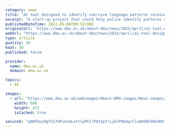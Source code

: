 ```yaml
---
category: news
title: "AI tool designed to identify coercive language patterns receives Home Office funding"
excerpt: "A start-up project that could help police identify patterns of tech-facilitated coercive control has received a £115,000 cash boost, courtesy of the UK Home Office."
publishedDateTime: 2022-05-06T09:53:00Z
originalUrl: "https://www.dmu.ac.uk/about-dmu/news/2022/april/ai-tool-designed-to-identify-coercive-language-patterns-receives-home-office-funding.aspx"
webUrl: "https://www.dmu.ac.uk/about-dmu/news/2022/april/ai-tool-designed-to-identify-coercive-language-patterns-receives-home-office-funding.aspx"
type: article
quality: 30
heat: 30
published: false

provider:
  name: dmu.ac.uk
  domain: dmu.ac.uk

topics:
  - AI

images:
  - url: "https://www.dmu.ac.uk/webimages/About-DMU-images/News-images/2022/April/IMG-20220425-WA0000-Cropped-600x472.jpg"
    width: 600
    height: 472
    isCached: true

secured: "pNHfUxz9gfS17XPsmcOLxFt1yPkf/P81VpTrijmlP0UdqrCluQ4VNVIHS4R47BNCvXInRp1IYfBaQsImWohbU0IT77NUjxkcEhN/O2ZadQ4H4Tf5KkJ0Jotdl2OaiuvhqXytHNBw9Qw1dqpMdaX0W1NGtikhnrNuqXop8qiEbeF8zqr/WQq4Tdie8asxKeL6lm1hrzIUolQWe8FkAKBpjbhgQ/E7rHDSoFQcoRN2EFTbtE99uu1ArVgxjujCUMcJ8Ru50vlmXD+yYB80exuD6YfkNfTtUMpjAsUkelnKBvfQBciaNq/sXKoAKgsw/UYSKVR28+8VUxcvh0bgJWPjDC4hACP7/+s3NRp8LwaqqXQ=;iH7J/EK3s2b46NlJBJuXsw=="
---
```


